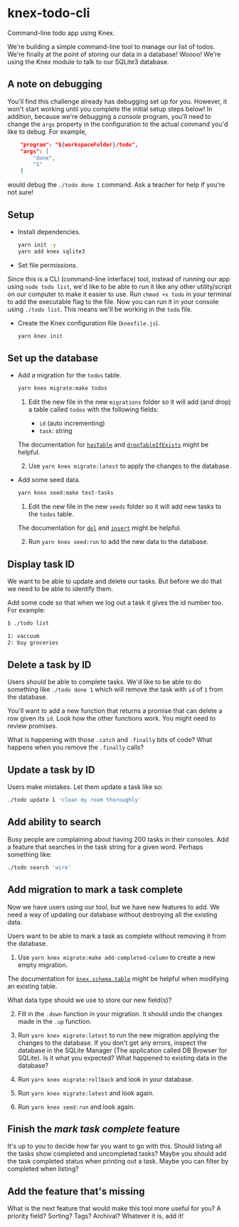 # knex-todo-cli

Command-line todo app using Knex.

We're building a simple command-line tool to manage our list of todos. We're finally at the point of storing our data in a database! Woooo! We're using the Knex module to talk to our SQLite3 database.


## A note on debugging

You'll find this challenge already has debugging set up for you. However, it won't start working until you complete the initial setup steps below! In addition, because we're debugging a _console_ program, you'll need to change the `args` property in the configuration to the actual command you'd like to debug. For example,

```json
    "program": "${workspaceFolder}/todo",
    "args": [
        "done",
        "1"
    ]
```

would debug the `./todo done 1` command. Ask a teacher for help if you're not sure!


## Setup

* Install dependencies.

  ```sh
  yarn init -y
  yarn add knex sqlite3
  ```

* Set file permissions.

Since this is a CLI (command-line interface) tool, instead of running our app using `node todo list`, we'd like to be able to run it like any other utility/script on our computer to make it easier to use. Run `chmod +x todo` in your terminal to add the executable flag to the file. Now you can run it in your console using `./todo list`. This means we'll be working in the `todo` file.

* Create the Knex configuration file (`knexfile.js`).

  ```sh
  yarn knex init
  ```


## Set up the database

* Add a migration for the `todos` table.

  ```sh
  yarn knex migrate:make todos
  ```

  1. Edit the new file in the new `migrations` folder so it will add (and drop) a table called `todos` with the following fields:

      * `id` (auto incrementing)
      * `task`: string

  The documentation for [`hasTable`](https://knexjs.org/#Schema-hasTable) and [`dropTableIfExists`](http://knexjs.org/#Schema-dropTableIfExists) might be helpful.

  2. Use `yarn knex migrate:latest` to apply the changes to the database.

* Add some seed data.

  ```sh
  yarn knex seed:make test-tasks
  ```

  1. Edit the new file in the new `seeds` folder so it will add new tasks to the `todos` table.

  The documentation for [`del`](http://knexjs.org/#Builder-del%20/%20delete) and [`insert`](http://knexjs.org/#Builder-insert) might be helpful.

  2. Run `yarn knex seed:run` to add the new data to the database.


## Display task ID

We want to be able to update and delete our tasks. But before we do that we need to be able to identify them.

Add some code so that when we log out a task it gives the id number too. For example:

```sh
$ ./todo list

1: vaccuum
2: buy groceries
```


## Delete a task by ID

Users should be able to complete tasks. We'd like to be able to do something like `./todo done 1` which will remove the task with `id` of `1` from the database.

You'll want to add a new function that returns a promise that can delete a row given its `id`. Look how the other functions work. You might need to review promises.

What is happening with those `.catch` and `.finally` bits of code? What happens when you remove the `.finally` calls?


## Update a task by ID

Users make mistakes. Let them update a task like so:

```sh
./todo update 1 'clean my room thoroughly'
```


## Add ability to search

Busy people are complaining about having 200 tasks in their consoles. Add a feature that searches in the task string for a given word. Perhaps something like:

```sh
./todo search 'wire'
```


## Add migration to mark a task complete

Now we have users using our tool, but we have new features to add. We need a way of updating our database without destroying all the existing data.

Users want to be able to mark a task as complete without removing it from the database.

1. Use `yarn knex migrate:make add-completed-column` to create a new empty migration.

  The documentation for [`knex.schema.table`](http://knexjs.org/#Schema-table) might be helpful when modifying an existing table.

  What data type should we use to store our new field(s)?

2. Fill in the `.down` function in your migration. It should undo the changes made in the `.up` function.

3. Run `yarn knex migrate:latest` to run the new migration applying the changes to the database. If you don't get any errors, inspect the database in the SQLite Manager (The application called DB Browser for SQLite). Is it what you expected? What happened to existing data in the database?

4. Run `yarn knex migrate:rollback` and look in your database.

5. Run `yarn knex migrate:latest` and look again.

6. Run `yarn knex seed:run` and look again.


## Finish the _mark task complete_ feature

It's up to you to decide how far you want to go with this. Should listing all the tasks show completed and uncompleted tasks? Maybe you should add the task completed status when printing out a task. Maybe you can filter by completed when listing?


## Add the feature that's missing

What is the next feature that would make this tool more useful for you? A priority field? Sorting? Tags? Archival? Whatever it is, add it!

